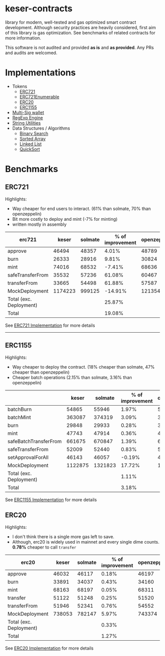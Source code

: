 # keser-contracts

library for modern, well-tested and gas optimized smart contract development. Although security practices are heavily considered, first aim of this library is gas optimization. See benchmarks of related contracts for more information.

This software is not audited and provided **as is** and **as provided**. Any PRs and audits are welcomed.

# Implementations
- Tokens
  - [ERC721](./contracts/token/ERC721/)
  - [ERC721Enumerable](./contracts/token/ERC721/)
  - [ERC20](./contracts/token/ERC20/)
  - [ERC1155](./contracts/token/ERC1155/)
- [Multi-Sig wallet](./contracts/multisig/)
- [RegExp Engine](./contracts/std/regexp)
- [String Utilities](./contracts/std/String.sol)
- Data Structures / Algorithms
  - [Binary Search](./contracts/data-structures/SortedArray.sol)
  - [Sorted Array](./contracts/data-structures/SortedArray.sol)
  - [Linked List](./contracts/data-structures/LinkedList/)
  - [QuickSort](./contracts/data-structures/QuickSort.sol)
# Benchmarks

## ERC721
Highlights:
- Way cheaper for end users to interact. (61% than solmate, 70% than openzeppelin)
- Bit more costly to deploy and mint (-7% for minting)
- written mostly in assembly

| erc721                  | keser   | solmate | % of improvement | openzeppelin | % of improvement |
| ----------------------- | ------- | ------- | ---------------- | ------------ | ---------------- |
| approve                 | 46494   | 48357   | 4.01%            | 48789        | 4.94%            |
| burn                    | 26333   | 28916   | 9.81%            | 30824        | 17.05%           |
| mint                    | 74016   | 68532   | \-7.41%          | 68636        | \-7.27%          |
| safeTransferFrom        | 35532   | 57236   | 61.08%           | 60467        | 70.18%           |
| transferFrom            | 33665   | 54498   | 61.88%           | 57587        | 71.06%           |
| MockDeployment          | 1174223 | 999125  | \-14.91%         | 1213540      | 3.35%            |
| Total (exc. Deployment) |         |         | 25.87%           |              | 31.19%           |
| Total                   |         |         | 19.08%           |              | 26.55%           |

See [ERC721 Implementation](./contracts/token/ERC721) for more details

---
## ERC1155
Highlights:
- Way cheaper to deploy the contract. (18% cheaper than solmate, 47% cheaper than openzeppelin)
- Cheaper batch operations (2.15% than solmate, 3.16% than openzeppelin)

|                         | keser   | solmate | % of improvement | openzeppelin | % of improvement |
| ----------------------- | ------- | ------- | ---------------- | ------------ | ---------------- |
| batchBurn               | 54865   | 55946   | 1.97%            | 56889        | 3.69%            |
| batchMint               | 363087  | 374319  | 3.09%            | 378173       | 4.15%            |
| burn                    | 29848   | 29933   | 0.28%            | 30548        | 2.35%            |
| mint                    | 47743   | 47914   | 0.36%            | 48418        | 1.41%            |
| safeBatchTransferFrom   | 661675  | 670847  | 1.39%            | 672577       | 1.65%            |
| safeTransferFrom        | 52009   | 52440   | 0.83%            | 53020        | 1.94%            |
| setApprovalForAll       | 46143   | 46057   | \-0.19%          | 46158        | 0.03%            |
| MockDeployment          | 1122875 | 1321823 | 17.72%           | 1646238      | 46.61%           |
| Total (exc. Deployment) |         |         | 1.11%            |              | 2.18%            |
| Total                   |         |         | 3.18%            |              | 7.73%            |

See [ERC1155 Implementation](./contracts/token/ERC1155) for more details

## ERC20
Highlights:
- I don't think there is a single more gas left to save.
- Although, erc20 is widely used in mainnet and every single dime counts. **0.78%** cheaper to call `transfer`


| erc20                   | keser  | solmate | % of improvement | openzeppelin | % of improvement |
| ----------------------- | ------ | ------- | ---------------- | ------------ | ---------------- |
| approve                 | 46032  | 46117   | 0.18%            | 46197        | 0.36%            |
| burn                    | 33891  | 34037   | 0.43%            | 34160        | 0.79%            |
| mint                    | 68163  | 68197   | 0.05%            | 68311        | 0.22%            |
| transfer                | 51122  | 51248   | 0.25%            | 51520        | 0.78%            |
| transferFrom            | 51946  | 52341   | 0.76%            | 54552        | 5.02%            |
| MockDeployment          | 738053 | 782147  | 5.97%            | 743374       | 0.72%            |
| Total (exc. Deployment) |        |         | 0.33%            |              | 1.43%            |
| Total                   |        |         | 1.27%            |              | 1.31%            |

See [ERC20 Implementation](./contracts/token/ERC20) for more details

